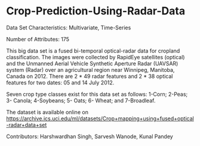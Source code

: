 # Crop-Prediction-Using-Radar-Data

Data Set Characteristics:  Multivariate, Time-Series

Number of Attributes: 175

This big data set is a fused bi-temporal optical-radar data for cropland classification. 
The images were collected by RapidEye satellites (optical) and the Unmanned Aerial Vehicle Synthetic Aperture Radar (UAVSAR) system (Radar) over an agricultural region near Winnipeg, Manitoba, Canada on 2012.
There are 2 * 49 radar features and 2 * 38 optical features for two dates: 05 and 14 July 2012.


Seven crop type classes exist for this data set as follows: 1-Corn; 2-Peas; 3- Canola; 4-Soybeans; 5- Oats; 6- Wheat; and 7-Broadleaf.

The dataset is available online on https://archive.ics.uci.edu/ml/datasets/Crop+mapping+using+fused+optical-radar+data+set

Contributors: Harshwardhan Singh, Sarvesh Wanode, Kunal Pandey
